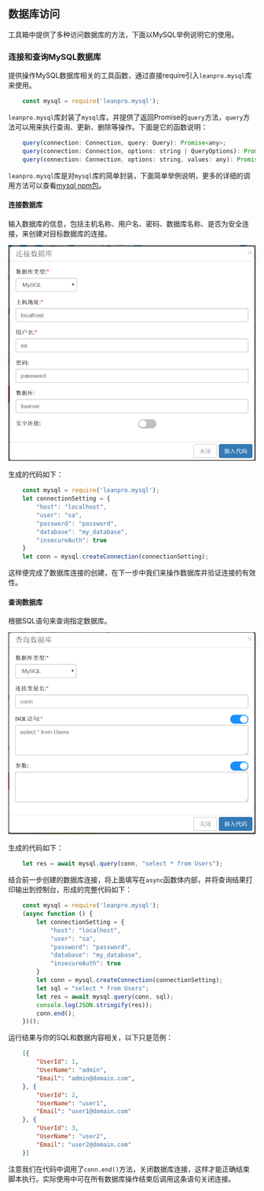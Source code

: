 ## 数据库访问

工具箱中提供了多种访问数据库的方法，下面以MySQL举例说明它的使用。

### 连接和查询MySQL数据库

提供操作MySQL数据库相关的工具函数，通过直接require引入`leanpro.mysql`库来使用。  

```js
    const mysql = require('leanpro.mysql');
```  

`leanpro.mysql`库封装了`mysql`库，并提供了返回Promise的`query`方法，`query`方法可以用来执行查询、更新、删除等操作。下面是它的函数说明：

```javascript
    query(connection: Connection, query: Query): Promise<any>;
    query(connection: Connection, options: string | QueryOptions): Promise<any>;
    query(connection: Connection, options: string, values: any): Promise<any>;

```

`leanpro.mysql`库是对`mysql`库的简单封装，下面简单举例说明，更多的详细的调用方法可以查看[mysql npm包](https://www.npmjs.com/package/mysql)。

#### 连接数据库

输入数据库的信息，包括主机名称、用户名、密码、数据库名称、是否为安全连接，来创建对目标数据库的连接。

![image](assets/connect_to_db.png)  

生成的代码如下：
```js
    const mysql = require('leanpro.mysql');
    let connectionSetting = {
        "host": "localhost",
        "user": "sa",
        "password": "password",
        "database": "my_database",
        "insecureAuth": true
    }
    let conn = mysql.createConnection(connectionSetting);
```

这样便完成了数据库连接的创建，在下一步中我们来操作数据库并验证连接的有效性。

#### 查询数据库

根据SQL语句来查询指定数据库。

![image](assets/query_db.png)

生成的代码如下：
```js
    let res = await mysql.query(conn, "select * from Users");
```

结合前一步创建的数据库连接，将上面填写在`async`函数体内部，并将查询结果打印输出到控制台，形成的完整代码如下：

```js
    const mysql = require('leanpro.mysql');
    (async function () {
        let connectionSetting = {
            "host": "localhost",
            "user": "sa",
            "password": "password",
            "database": "my_database",
            "insecureAuth": true
        }
        let conn = mysql.createConnection(connectionSetting);
        let sql = "select * from Users";
        let res = await mysql.query(conn, sql);
        console.log(JSON.stringify(res));
        conn.end();
    })();
```  

运行结果与你的SQL和数据内容相关，以下只是范例：

```json
    [{
        "UserId": 1,
        "UserName": "admin",
        "Email": "admin@domain.com",
    }, {
        "UserId": 2,
        "UserName": "user1",
        "Email": "user1@domain.com"
    }, {
        "UserId": 3,
        "UserName": "user2",
        "Email": "user2@domain.com"
    }]
```  

注意我们在代码中调用了`conn.end()`方法，关闭数据库连接，这样才能正确结束脚本执行。实际使用中可在所有数据库操作结束后调用这条语句关闭连接。
